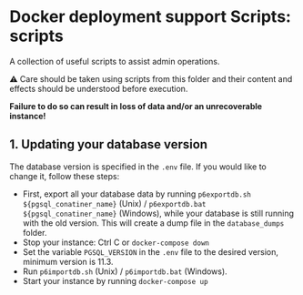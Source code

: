 # Docker deployment support Scripts: scripts

A collection of useful scripts to assist admin operations.

⚠ Care should be taken using scripts from this folder and their content and effects should be understood before execution.

**Failure to do so can result in loss of data and/or an unrecoverable instance!**

## 1.  Updating your database version

The database version is specified in the `.env` file. If you would like to change it, follow these steps:

* First, export all your database data by running `p6exportdb.sh ${pgsql_conatiner_name}` (Unix) / `p6exportdb.bat ${pgsql_conatiner_name}` (Windows), while your database is still running with the old version. This will create a dump file in the `database_dumps` folder.
* Stop your instance: Ctrl C or `docker-compose down`
* Set the variable `PGSQL_VERSION` in the `.env` file to the desired version, minimum version is 11.3.
* Run `p6importdb.sh` (Unix) / `p6importdb.bat` (Windows).
* Start your instance by running `docker-compose up`

